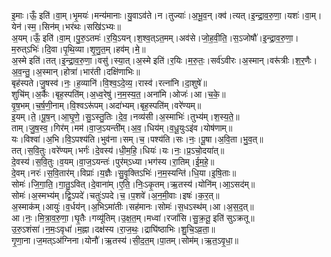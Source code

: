 

  
इ॒माः।ऊँ॒ इति॑।वा॒म्।भृ॒मयः॑।मन्य॑मानाः।यु॒वाऽव॑ते।न।तुज्याः॑।अ॒भू॒व॒न्।क्व॑।त्यत्।इ॒न्द्रा॒व॒रु॒णा॒।यशः॑।वा॒म्।येन॑।स्म॒।सिन॑म्।भर॑थः।सखि॑ऽभ्यः॥  
अ॒यम्।ऊँ॒ इति॑।वा॒म्।पु॒रु॒ऽतमः॑।र॒यि॒ऽयन्।श॒श्व॒त्ऽत॒मम्।अव॑से।जो॒ह॒वी॒ति॒।स॒ऽजोषौ॑।इ॒न्द्रा॒व॒रु॒णा॒।म॒रुत्ऽभिः॑।दि॒वा।पृ॒थि॒व्या।शृ॒णु॒त॒म्।हव॑म्।मे॒॥  
अ॒स्मे इति॑।तत्।इ॒न्द्रा॒व॒रु॒णा॒।वसु॑।स्या॒त्।अ॒स्मे इति॑।र॒यिः।म॒रु॒तः॒।सर्व॑ऽवीरः।अ॒स्मान्।वरू॑त्रीः।श॒र॒णैः।अ॒व॒न्तु॒।अ॒स्मान्।होत्रा॑।भार॑ती।दक्षि॑णाभिः॥  
बृह॑स्पते।जु॒षस्व॑।नः॒।ह॒व्यानि॑।वि॒श्व॒ऽदे॒व्य॒।रास्व॑।रत्ना॑नि।दा॒शुषे॑॥  
शुचि॑म्।अ॒र्कैः।बृह॒स्पति॑म्।अ॒ध्व॒रेषु॑।न॒म॒स्य॒त॒।अना॑मि।ओजः॑।आ।च॒के॒॥  
वृ॒ष॒भम्।च॒र्ष॒णी॒नाम्।वि॒श्वऽरू॑पम्।अदा॑भ्यम्।बृह॒स्पति॑म्।वरे॑ण्यम्॥  
इ॒यम्।ते॒।पू॒ष॒न्।आ॒घृ॒णे॒।सु॒ऽस्तु॒तिः।दे॒व॒।नव्य॑सी।अ॒स्माभिः॑।तुभ्य॑म्।श॒स्य॒ते॒॥  
ताम्।जु॒ष॒स्व॒।गिर॑म्।मम॑।वा॒ज॒ऽयन्ती॑म्।अ॒व॒।धिय॑म्।व॒धू॒युःऽइ॑व।योष॑णाम्॥  
यः।विश्वा॑।अ॒भि।वि॒ऽपश्य॑ति।भुव॑ना।सम्।च॒।पश्य॑ति।सः।नः॒।पू॒षा।अ॒वि॒ता।भु॒व॒त्॥  
तत्।स॒वि॒तुः।वरे॑ण्यम्।भर्गः॑।दे॒वस्य॑।धी॒म॒हि॒।धियः॑।यः।नः॒।प्र॒ऽचो॒दया॑त्॥  
दे॒वस्य॑।स॒वि॒तुः।व॒यम्।वा॒ज॒ऽयन्तः॑।पुर॑म्ऽध्या।भग॑स्य।रा॒तिम्।ई॒म॒हे॒॥  
दे॒वम्।नरः॑।स॒वि॒तार॑म्।विप्राः॑।य॒ज्ञैः।सु॒वृ॒क्तिऽभिः॑।न॒म॒स्यन्ति॑।धि॒या।इ॒षि॒ताः॥  
सोमः॑।जि॒गा॒ति॒।गा॒तु॒ऽवित्।दे॒वाना॑म्।ए॒ति॒।निः॒ऽकृ॒तम्।ऋ॒तस्य॑।योनि॑म्।आ॒ऽसद॑म्॥  
सोमः॑।अ॒स्मभ्य॑म्।द्वि॒ऽपदे॑।चतुः॑ऽपदे।च॒।प॒शवे॑।अ॒न॒मी॒वाः।इषः॑।क॒र॒त्॥  
अ॒स्माक॑म्।आयुः॑।व॒र्धय॑न्।अ॒भिऽमा॑तीः।सह॑मानः।सोमः॑।स॒धऽस्थ॑म्।आ।अ॒स॒द॒त्॥  
आ।नः॒।मि॒त्रा॒व॒रु॒णा॒।घृ॒तैः।गव्यू॑तिम्।उ॒क्ष॒त॒म्।मध्वा॑।रजां॑सि।सु॒क्र॒तू॒ इति॑ सुऽक्रतू॥  
उ॒रु॒ऽशंसा॑।न॒मः॒ऽवृधा॑।म॒ह्ना।दक्ष॑स्य।रा॒ज॒थः॒।द्राघि॑ष्ठाभिः।शु॒चि॒ऽव्र॒ता॒॥  
गृ॒णा॒ना।ज॒मत्ऽअ॑ग्निना।योनौ॑।ऋ॒तस्य॑।सी॒द॒त॒म्।पा॒तम्।सोम॑म्।ऋ॒त॒ऽवृ॒धा॒॥  

